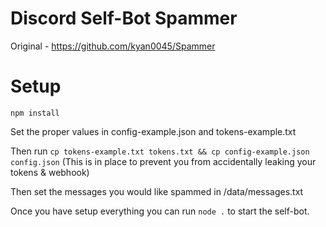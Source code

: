 # Discord Self-Bot Spammer
Original - https://github.com/kyan0045/Spammer

# Setup
``npm install``

Set the proper values in config-example.json and tokens-example.txt

Then run ``cp tokens-example.txt tokens.txt && cp config-example.json config.json`` (This is in place to prevent you from accidentally leaking your tokens & webhook)

Then set the messages you would like spammed in /data/messages.txt

Once you have setup everything you can run ``node .`` to start the self-bot.
